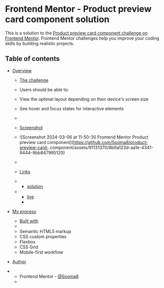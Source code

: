 # Frontend Mentor - Product preview card component solution

This is a solution to the [Product preview card component challenge on Frontend Mentor](https://www.frontendmentor.io/challenges/product-preview-card-component-GO7UmttRfa). Frontend Mentor challenges help you improve your coding skills by building realistic projects. 

## Table of contents

- [Overview](#overview)
  - [The challenge](#the-challenge)
  - Users should be able to:

  - View the optimal layout depending on their device's screen size
  - See hover and focus states for interactive elements
 
  - 
  - [Screenshot](#screenshot)
  - ![Screenshot 2024-03-06 at 11-50-30 Frontend Mentor Product preview card component](https://github.com/Sooma8/product-preview-card- 
    component/assets/91131370/8b0a123d-aa1e-4341-9444-9bb847995120)

  - 
  - [Links](#links)
  - -  [solution](https://github.com/Sooma8/product-preview-card-component)
  - -  [live](https://product-previewcard-solution.netlify.app/)
    -  
- [My process](#my-process)
  - [Built with](#built-with)
  - 
  - Semantic HTML5 markup
  - CSS custom properties
  - Flexbox
  - CSS Grid
  - Mobile-first workflow

- [Author](#author)

- - Frontend Mentor - [@Sooma8](https://www.frontendmentor.io/profile/Sooma8)
  - 
